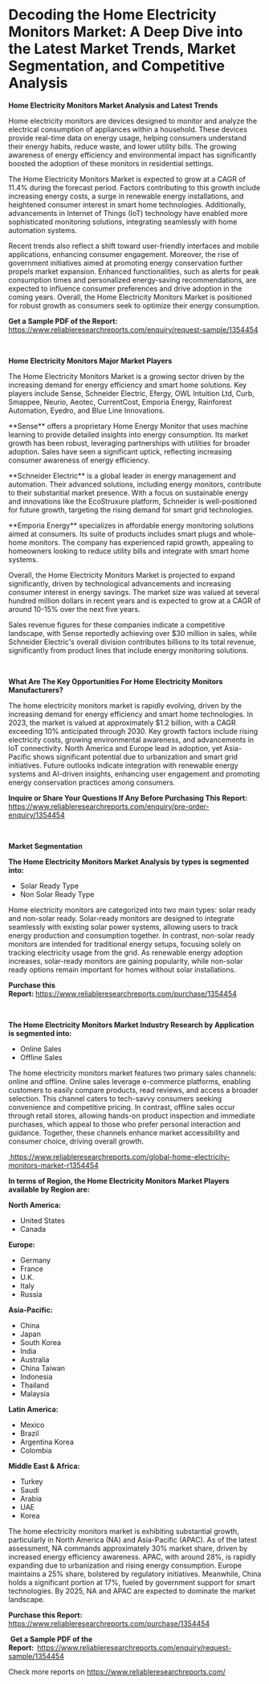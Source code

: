 <p><h1>Decoding the Home Electricity Monitors Market: A Deep Dive into the Latest Market Trends, Market Segmentation, and Competitive Analysis</h1></p><p><strong>Home Electricity Monitors Market Analysis and Latest Trends</strong></p>
<p><p>Home electricity monitors are devices designed to monitor and analyze the electrical consumption of appliances within a household. These devices provide real-time data on energy usage, helping consumers understand their energy habits, reduce waste, and lower utility bills. The growing awareness of energy efficiency and environmental impact has significantly boosted the adoption of these monitors in residential settings.</p><p>The Home Electricity Monitors Market is expected to grow at a CAGR of 11.4% during the forecast period. Factors contributing to this growth include increasing energy costs, a surge in renewable energy installations, and heightened consumer interest in smart home technologies. Additionally, advancements in Internet of Things (IoT) technology have enabled more sophisticated monitoring solutions, integrating seamlessly with home automation systems.</p><p>Recent trends also reflect a shift toward user-friendly interfaces and mobile applications, enhancing consumer engagement. Moreover, the rise of government initiatives aimed at promoting energy conservation further propels market expansion. Enhanced functionalities, such as alerts for peak consumption times and personalized energy-saving recommendations, are expected to influence consumer preferences and drive adoption in the coming years. Overall, the Home Electricity Monitors Market is positioned for robust growth as consumers seek to optimize their energy consumption.</p></p>
<p><strong>Get a Sample PDF of the Report:&nbsp;</strong> <a href="https://www.reliableresearchreports.com/enquiry/request-sample/1354454?utm_campaign=3309&utm_medium=2&utm_source=Github&utm_content=ia&utm_term=07042025&utm_id=home-electricity-monitors">https://www.reliableresearchreports.com/enquiry/request-sample/1354454</a></p>
<p>&nbsp;</p>
<p><strong>Home Electricity Monitors Major Market Players</strong></p>
<p><p>The Home Electricity Monitors Market is a growing sector driven by the increasing demand for energy efficiency and smart home solutions. Key players include Sense, Schneider Electric, Efergy, OWL Intuition Ltd, Curb, Smappee, Neurio, Aeotec, CurrentCost, Emporia Energy, Rainforest Automation, Eyedro, and Blue Line Innovations.</p><p>**Sense** offers a proprietary Home Energy Monitor that uses machine learning to provide detailed insights into energy consumption. Its market growth has been robust, leveraging partnerships with utilities for broader adoption. Sales have seen a significant uptick, reflecting increasing consumer awareness of energy efficiency. </p><p>**Schneider Electric** is a global leader in energy management and automation. Their advanced solutions, including energy monitors, contribute to their substantial market presence. With a focus on sustainable energy and innovations like the EcoStruxure platform, Schneider is well-positioned for future growth, targeting the rising demand for smart grid technologies.</p><p>**Emporia Energy** specializes in affordable energy monitoring solutions aimed at consumers. Its suite of products includes smart plugs and whole-home monitors. The company has experienced rapid growth, appealing to homeowners looking to reduce utility bills and integrate with smart home systems.</p><p>Overall, the Home Electricity Monitors Market is projected to expand significantly, driven by technological advancements and increasing consumer interest in energy savings. The market size was valued at several hundred million dollars in recent years and is expected to grow at a CAGR of around 10-15% over the next five years.</p><p>Sales revenue figures for these companies indicate a competitive landscape, with Sense reportedly achieving over $30 million in sales, while Schneider Electric's overall division contributes billions to its total revenue, significantly from product lines that include energy monitoring solutions.</p></p>
<p>&nbsp;</p>
<p><strong>What Are The Key Opportunities For Home Electricity Monitors Manufacturers?</strong></p>
<p><p>The home electricity monitors market is rapidly evolving, driven by the increasing demand for energy efficiency and smart home technologies. In 2023, the market is valued at approximately $1.2 billion, with a CAGR exceeding 10% anticipated through 2030. Key growth factors include rising electricity costs, growing environmental awareness, and advancements in IoT connectivity. North America and Europe lead in adoption, yet Asia-Pacific shows significant potential due to urbanization and smart grid initiatives. Future outlooks indicate integration with renewable energy systems and AI-driven insights, enhancing user engagement and promoting energy conservation practices among consumers.</p></p>
<p><strong>Inquire or Share Your Questions If Any Before Purchasing This Report:</strong> <a href="https://www.reliableresearchreports.com/enquiry/pre-order-enquiry/1354454?utm_campaign=3309&utm_medium=2&utm_source=Github&utm_content=ia&utm_term=07042025&utm_id=home-electricity-monitors">https://www.reliableresearchreports.com/enquiry/pre-order-enquiry/1354454</a></p>
<p>&nbsp;</p>
<p><strong>Market Segmentation</strong></p>
<p><strong>The Home Electricity Monitors Market Analysis by types is segmented into:</strong></p>
<p><ul><li>Solar Ready Type</li><li>Non Solar Ready Type</li></ul></p>
<p><p>Home electricity monitors are categorized into two main types: solar ready and non-solar ready. Solar-ready monitors are designed to integrate seamlessly with existing solar power systems, allowing users to track energy production and consumption together. In contrast, non-solar ready monitors are intended for traditional energy setups, focusing solely on tracking electricity usage from the grid. As renewable energy adoption increases, solar-ready monitors are gaining popularity, while non-solar ready options remain important for homes without solar installations.</p></p>
<p><strong>Purchase this Report:&nbsp;</strong><a href="https://www.reliableresearchreports.com/purchase/1354454?utm_campaign=3309&utm_medium=2&utm_source=Github&utm_content=ia&utm_term=07042025&utm_id=home-electricity-monitors">https://www.reliableresearchreports.com/purchase/1354454</a></p>
<p>&nbsp;</p>
<p><strong>The Home Electricity Monitors Market Industry Research by Application is segmented into:</strong></p>
<p><ul><li>Online Sales</li><li>Offline Sales</li></ul></p>
<p><p>The home electricity monitors market features two primary sales channels: online and offline. Online sales leverage e-commerce platforms, enabling customers to easily compare products, read reviews, and access a broader selection. This channel caters to tech-savvy consumers seeking convenience and competitive pricing. In contrast, offline sales occur through retail stores, allowing hands-on product inspection and immediate purchases, which appeal to those who prefer personal interaction and guidance. Together, these channels enhance market accessibility and consumer choice, driving overall growth.</p></p>
<p><a href="https://www.reliableresearchreports.com/global-home-electricity-monitors-market-r1354454?utm_campaign=3309&utm_medium=2&utm_source=Github&utm_content=ia&utm_term=07042025&utm_id=home-electricity-monitors">&nbsp;https://www.reliableresearchreports.com/global-home-electricity-monitors-market-r1354454</a></p>
<p><strong>In terms of Region, the Home Electricity Monitors Market Players available by Region are:</strong></p>
<p>
    <p> <strong> North America: </strong>
        <ul>
            <li>United States</li>
            <li>Canada</li>
        </ul>
        </p> 
    <p> <strong> Europe: </strong>
        <ul>
            <li>Germany</li>
            <li>France</li>
            <li>U.K.</li>
            <li>Italy</li>
            <li>Russia</li>
        </ul>
        </p> 
    <p> <strong> Asia-Pacific: </strong>
        <ul>
            <li>China</li>
            <li>Japan</li>
            <li>South Korea</li>
            <li>India</li>
            <li>Australia</li>
            <li>China Taiwan</li>
            <li>Indonesia</li>
            <li>Thailand</li>
            <li>Malaysia</li>
        </ul>
        </p> 
    <p> <strong> Latin America: </strong>
        <ul>
            <li>Mexico</li>
            <li>Brazil</li>
            <li>Argentina Korea</li>
            <li>Colombia</li>
        </ul>
        </p> 
    <p> <strong> Middle East & Africa: </strong>
        <ul>
            <li>Turkey</li>
            <li>Saudi</li>
            <li>Arabia</li>
            <li>UAE</li>
            <li>Korea</li>
        </ul>
    </p>
    </p>
<p><p>The home electricity monitors market is exhibiting substantial growth, particularly in North America (NA) and Asia-Pacific (APAC). As of the latest assessment, NA commands approximately 30% market share, driven by increased energy efficiency awareness. APAC, with around 28%, is rapidly expanding due to urbanization and rising energy consumption. Europe maintains a 25% share, bolstered by regulatory initiatives. Meanwhile, China holds a significant portion at 17%, fueled by government support for smart technologies. By 2025, NA and APAC are expected to dominate the market landscape.</p></p>
<p><strong>Purchase this Report: </strong><a href="https://www.reliableresearchreports.com/purchase/1354454?utm_campaign=3309&utm_medium=2&utm_source=Github&utm_content=ia&utm_term=07042025&utm_id=home-electricity-monitors">https://www.reliableresearchreports.com/purchase/1354454</a></p>
<p>&nbsp;<strong>Get a Sample PDF of the Report:&nbsp;&nbsp;</strong><a href="https://www.reliableresearchreports.com/enquiry/request-sample/1354454?utm_campaign=3309&utm_medium=2&utm_source=Github&utm_content=ia&utm_term=07042025&utm_id=home-electricity-monitors">https://www.reliableresearchreports.com/enquiry/request-sample/1354454</a></p>
<p><strong></strong></p>
<p>Check more reports on <a href="https://www.reliableresearchreports.com/?utm_campaign=3309&utm_medium=2&utm_source=Github&utm_content=ia&utm_term=07042025&utm_id=home-electricity-monitors">https://www.reliableresearchreports.com/</a></p>